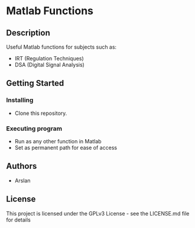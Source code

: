 # Matlab Functions

## Description

Useful Matlab functions for subjects such as:
* IRT (Regulation Techniques)
* DSA (Digital Signal Analysis)

## Getting Started


### Installing

* Clone this repository.

### Executing program

* Run as any other function in Matlab
* Set as permanent path for ease of access

## Authors
* Arslan

## License

This project is licensed under the GPLv3 License - see the LICENSE.md file for details

